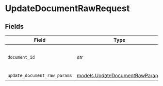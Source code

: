 # UpdateDocumentRawRequest


## Fields

| Field                                                                  | Type                                                                   | Required                                                               | Description                                                            | Example                                                                |
| ---------------------------------------------------------------------- | ---------------------------------------------------------------------- | ---------------------------------------------------------------------- | ---------------------------------------------------------------------- | ---------------------------------------------------------------------- |
| `document_id`                                                          | *str*                                                                  | :heavy_check_mark:                                                     | The id of the document.                                                | 00000000-0000-0000-0000-000000000000                                   |
| `update_document_raw_params`                                           | [models.UpdateDocumentRawParams](../models/updatedocumentrawparams.md) | :heavy_check_mark:                                                     | N/A                                                                    |                                                                        |